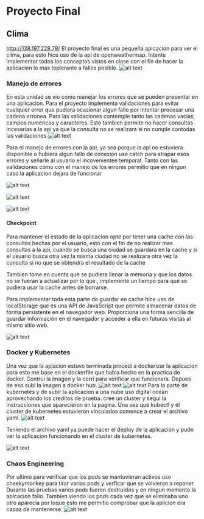 # Proyecto Final

## Clima
http://138.197.228.79/
El proyecto final es una pequeña aplcacion para ver el clima, para esto hice uso de la api de openweathermap. Intente implementar todos los conceptos vistos en clase con el fin de hacer la aplicacion lo mas toplerante a fallos posible. 
![alt text](https://github.com/TheoBM5/ComputacionTolerante/blob/main/Proyectofinal/src/gif2.gif?raw=true)

### Manejo de errores
En esta unidad se vio como manejar los errores que se pueden presentar en una aplicacion.
Para el proyecto implementa validaciones para evitar cualquier error que pudiera ocasionar algun fallo por intentar procesar una cadena erronea. Para las validaciones contemple tanto las cadenas vacias, campos numericos y caracteres.  Esto tambien permite no hacer consultas incesarias a la api ya que la consulta no se realizara si no cumple contodas las validaciones
![alt text](https://github.com/TheoBM5/ComputacionTolerante/blob/main/Proyectofinal/src/imagen1.png?raw=true)

Para el manejo de errores con la api, ya sea porque la api no estuviera disponible o hubiera algun fallo de conexion use catch para atrapar esos errores y señarle al usuario el incovenientee temporal. Tanto con las validaciones como con el manejo de los errores permitio que en ningun caso la aplicacion dejara de funcionar

![alt text](https://github.com/TheoBM5/ComputacionTolerante/blob/main/Proyectofinal/src/imagen2.png?raw=true)

![alt text](https://github.com/TheoBM5/ComputacionTolerante/blob/main/Proyectofinal/src/gif3.gif?raw=true)

![alt text](https://github.com/TheoBM5/ComputacionTolerante/blob/main/Proyectofinal/src/imagen3.png?raw=true)
#### Checkpoint
Para mantener el estado de la aplicacion opte por tener una cache con las consultas hechas por el usuario, esto con el fin de no realizar mas consultas a la api, cuando se busca una ciudad se guardara en la cache y si el usuario busca otra vez la misma ciudad no se realizara otra vez la consulta si no que se obtendra el resultado de la cache

Tambien tome en cuenta que se pudiera llenar la memoria y que los datos no se fueran a actualizar por lo que , implemente un tiempo para que se pudiera usar la cache antes de borrarse. 

Para implementar toda esta parte de guardar en cache hice uso de localStorage que es una API de JavaScript que permite almacenar datos de forma persistente en el navegador web. Proporciona una forma sencilla de guardar información en el navegador y acceder a ella en futuras visitas al mismo sitio web. 

![alt text](https://github.com/TheoBM5/ComputacionTolerante/blob/main/Proyectofinal/src/imagen4.png?raw=true)

### Docker y Kubernetes
Una vez que la aplacion estuvo terminada procedi a dockerizar la aplicacion para esto me base en el dockerfile que habia hecho en la practica de docker. 
Contrui la imagen y la corri para verificar que funcionara. Depues de eso subi la imagen a docker hub.
![alt text](https://github.com/TheoBM5/ComputacionTolerante/blob/main/Proyectofinal/src/imagen5.png?raw=true)
![alt text](https://github.com/TheoBM5/ComputacionTolerante/blob/main/Proyectofinal/src/docker.png?raw=true)
Para la parte de kubernetes y de subir la aplicacion a una nube uso digital ocean aprovechando los creditos de prueba. cree un cluster y segui la instrucciones que aparecieron en la pagina. 
Una vez que kubectl y el cluster de kubernetes estuvieron vinculados comence a crear el archivo yaml. 
![alt text](https://github.com/TheoBM5/ComputacionTolerante/blob/main/Proyectofinal/src/imagen6.png?raw=true)

Teniendo el archivo yaml ya puede hacer el deploy de la aplicacion y pude ver la aplicacion funcionando en el cluster de kubernetes.

![alt text](https://github.com/TheoBM5/ComputacionTolerante/blob/main/Proyectofinal/src/imagen7.png?raw=true)
### Chaos Engineering
Por ultimo para verificar que los pods se mantuvieran activos uso cheekymonkey para tirar varios pods y verficar que se volvieran a reponer
Durante las pruebas varios pods fueron destruidos y en ningun momento la aplcacion fallo. Tambien viendo los pods cada vez que se eliminaba uno otro aparecia por loque esto me permitio comprobar que la aplicion era capaz de mantenerse. 
![alt text](https://github.com/TheoBM5/ComputacionTolerante/blob/main/Proyectofinal/src/gif1.gif?raw=true)
